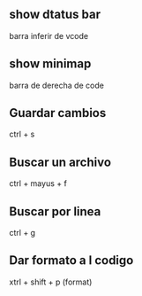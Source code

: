 ## show dtatus bar
barra inferir de vcode

## show minimap
barra de derecha de code 

## Guardar cambios
ctrl + s

## Buscar un archivo
ctrl + mayus + f

## Buscar por linea
ctrl + g

## Dar formato a l codigo
xtrl + shift + p (format)
